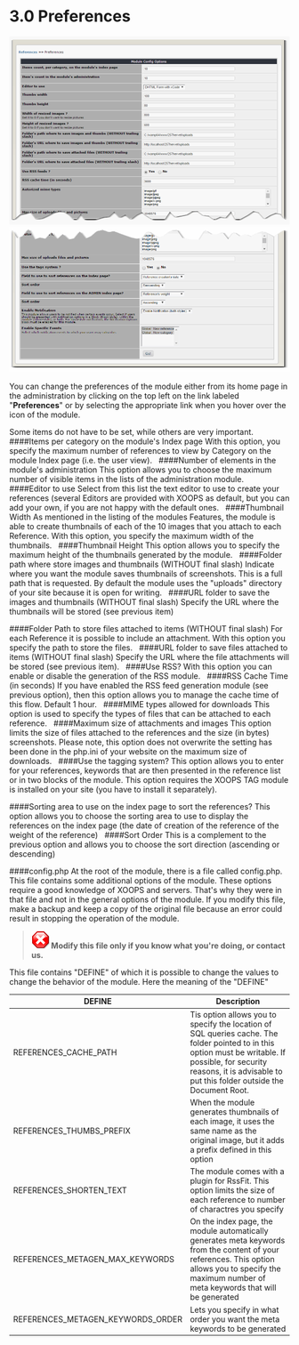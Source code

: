 # 3.0 Preferences

![](../assets/image002.png)
![](../assets/image002b.png)


You can change the preferences of the module either from its home page in the administration by clicking on the top left on the link labeled "**Preferences**" or by selecting the appropriate link when you hover over the icon of the module.

Some items do not have to be set, while others are very important.
 
####Items per category on the module's Index page
With this option, you specify the maximum number of references to view by Category on the module Index page (i.e. the user view).
 
####Number of elements in the module's administration
This option allows you to choose the maximum number of visible items in the lists of the administration module.
 
####Editor to use
Select from this list the text editor to use to create your references (several Editors are provided with XOOPS as default, but you can add your own, if you are not happy with the default ones.
 
####Thumbnail Width
As mentioned in the listing of the modules Features, the module is able to create thumbnails of each of the 10 images that you attach to each Reference. With this option, you specify the maximum width of the thumbnails.
 
####Thumbnail Height
This option allows you to specify the maximum height of the thumbnails generated by the module.
 
####Folder path where store images and thumbnails (WITHOUT final slash)
Indicate where you want the module saves thumbnails of screenshots. This is a full path that is requested. By default the module uses the "uploads" directory of your site because it is open for writing.
 
####URL folder to save the images and thumbnails (WITHOUT final slash)
Specify the URL where the thumbnails will be stored (see previous item)

####Folder Path to store files attached to items (WITHOUT final slash)
For each Reference it is possible to include an attachment. With this option you specify the path to store the files.
 
####URL folder to save files attached to items (WITHOUT final slash)
Specify the URL where the file attachments will be stored (see previous item).
 
####Use RSS?
With this option you can enable or disable the generation of the RSS module.
 
####RSS Cache Time (in seconds)
If you have enabled the RSS feed generation module (see previous option), then this option allows you to manage the cache time of this flow. Default 1 hour.
 
####MIME types allowed for downloads
This option is used to specify the types of files that can be attached to each reference.
 
####Maximum size of attachments and images
This option limits the size of files attached to the references and the size (in bytes) screenshots. Please note, this option does not overwrite the setting has been done in the php.ini of your website on the maximum size of downloads.
 
####Use the tagging system?
This option allows you to enter for your references, keywords that are then presented in the reference list or in two blocks of the module. This option requires the XOOPS TAG module is installed on your site (you have to install it separately).
 

####Sorting area to use on the index page to sort the references?
This option allows you to choose the sorting area to use to display the references on the index page (the date of creation of the reference of the weight of the reference)
 
####Sort Order
This is a complement to the previous option and allows you to choose the sort direction (ascending or descending)


####config.php
At the root of the module, there is a file called config.php. This file contains some additional options of the module.
These options require a good knowledge of XOOPS and servers. That's why they were in that file and not in the general options of the module.
If you modify this file, make a backup and keep a copy of the original file because an error could result in stopping the operation of the module.

>**![](../assets/info/stop.png) Modify this file only if you know what you're doing, or contact us.**

This file contains "DEFINE" of which it is possible to change the values ​​to change the behavior of the module. Here the meaning of the "DEFINE"

| DEFINE | Description |
| -- | -- |
| REFERENCES_CACHE_PATH | Tis option allows you to specify the location of SQL queries cache. The folder pointed to in this option must be writable. If possible, for security reasons, it is advisable to put this folder  outside the Document Root. |
| REFERENCES_THUMBS_PREFIX |When the module generates thumbnails of each image, it uses the same name as the original image, but it adds a prefix defined in this option |
| REFERENCES_SHORTEN_TEXT |The module comes with a plugin for RssFit. This option limits the size of each reference to number of charactres you specify |
| REFERENCES_METAGEN_MAX_KEYWORDS | On the index page, the module automatically generates meta keywords from the content of your references. This option allows you to specify the maximum number of meta keywords that will be generated |
| REFERENCES_METAGEN_KEYWORDS_ORDER | Lets you specify in what order you want the meta keywords to be generated |
